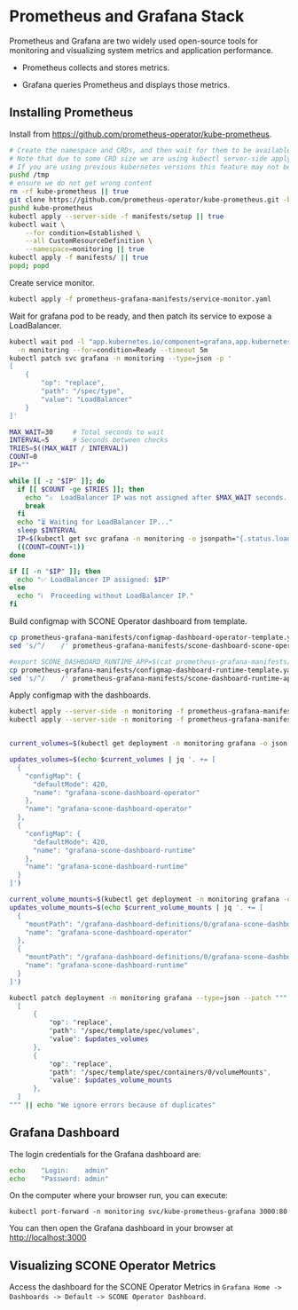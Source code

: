 # Prometheus and Grafana Stack

Prometheus and Grafana are two widely used open-source tools for monitoring and visualizing system metrics and application performance.

- Prometheus collects and stores metrics.

- Grafana queries Prometheus and displays those metrics.


## Installing Prometheus

Install from https://github.com/prometheus-operator/kube-prometheus.

```bash
# Create the namespace and CRDs, and then wait for them to be available before creating the remaining resources
# Note that due to some CRD size we are using kubectl server-side apply feature which is generally available since kubernetes 1.22.
# If you are using previous kubernetes versions this feature may not be available and you would need to use kubectl create instead.
pushd /tmp
# ensure we do not get wrong content
rm -rf kube-prometheus || true
git clone https://github.com/prometheus-operator/kube-prometheus.git -b v0.15.0 --depth 1
pushd kube-prometheus
kubectl apply --server-side -f manifests/setup || true
kubectl wait \
    --for condition=Established \
    --all CustomResourceDefinition \
    --namespace=monitoring || true
kubectl apply -f manifests/ || true
popd; popd
```

Create service monitor.

```bash
kubectl apply -f prometheus-grafana-manifests/service-monitor.yaml
```

Wait for grafana pod to be ready, and then patch its service to expose a LoadBalancer.

```bash
kubectl wait pod -l "app.kubernetes.io/component=grafana,app.kubernetes.io/name=grafana,app.kubernetes.io/part-of=kube-prometheus" \
  -n monitoring --for=condition=Ready --timeout 5m
kubectl patch svc grafana -n monitoring --type=json -p '
[
    {
        "op": "replace",
        "path": "/spec/type",
        "value": "LoadBalancer"
    }
]'

MAX_WAIT=30     # Total seconds to wait
INTERVAL=5      # Seconds between checks
TRIES=$((MAX_WAIT / INTERVAL))
COUNT=0
IP=""

while [[ -z "$IP" ]]; do
  if [[ $COUNT -ge $TRIES ]]; then
    echo "⚠️  LoadBalancer IP was not assigned after $MAX_WAIT seconds. Continuing without it."
    break
  fi
  echo "⏳ Waiting for LoadBalancer IP..."
  sleep $INTERVAL
  IP=$(kubectl get svc grafana -n monitoring -o jsonpath="{.status.loadBalancer.ingress[0].ip}" 2>/dev/null)
  ((COUNT=COUNT+1))
done

if [[ -n "$IP" ]]; then
  echo "✅ LoadBalancer IP assigned: $IP"
else
  echo "ℹ️  Proceeding without LoadBalancer IP."
fi
```

Build configmap with SCONE Operator dashboard from template.

```bash
cp prometheus-grafana-manifests/configmap-dashboard-operator-template.yaml prometheus-grafana-manifests/configmap-dashboard-operator.yaml
sed 's/^/    /' prometheus-grafana-manifests/scone-dashboard-scone-operator.json >> prometheus-grafana-manifests/configmap-dashboard-operator.yaml

#export SCONE_DASHBOARD_RUNTIME_APP=$(cat prometheus-grafana-manifests/scone-dashboard-runtime-app.json)
cp prometheus-grafana-manifests/configmap-dashboard-runtime-template.yaml prometheus-grafana-manifests/configmap-dashboard-runtime.yaml
sed 's/^/    /' prometheus-grafana-manifests/scone-dashboard-runtime-app.json >> prometheus-grafana-manifests/configmap-dashboard-runtime.yaml
```

Apply configmap with the dashboards.

```bash
kubectl apply --server-side -n monitoring -f prometheus-grafana-manifests/configmap-dashboard-operator.yaml
kubectl apply --server-side -n monitoring -f prometheus-grafana-manifests/configmap-dashboard-runtime.yaml


current_volumes=$(kubectl get deployment -n monitoring grafana -o json | jq -e -r '.spec.template.spec.volumes')

updates_volumes=$(echo $current_volumes | jq '. += [
  {
    "configMap": {
      "defaultMode": 420,
      "name": "grafana-scone-dashboard-operator"
    },
    "name": "grafana-scone-dashboard-operator"
  },
  {
    "configMap": {
      "defaultMode": 420,
      "name": "grafana-scone-dashboard-runtime"
    },
    "name": "grafana-scone-dashboard-runtime"
  }
]')

current_volume_mounts=$(kubectl get deployment -n monitoring grafana -o json | jq -e -r '.spec.template.spec.containers[0].volumeMounts')
updates_volume_mounts=$(echo $current_volume_mounts | jq '. += [
  {
    "mountPath": "/grafana-dashboard-definitions/0/grafana-scone-dashboard-operator",
    "name": "grafana-scone-dashboard-operator"
  },
  {
    "mountPath": "/grafana-dashboard-definitions/0/grafana-scone-dashboard-runtime",
    "name": "grafana-scone-dashboard-runtime"
  }
]')

kubectl patch deployment -n monitoring grafana --type=json --patch """
  [
      {
          "op": "replace",
          "path": "/spec/template/spec/volumes",
          "value": $updates_volumes
      },
      {
          "op": "replace",
          "path": "/spec/template/spec/containers/0/volumeMounts",
          "value": $updates_volume_mounts
      },
  ]
""" || echo "We ignore errors because of duplicates"
```

## Grafana Dashboard

The login credentials for the Grafana dashboard are:

```bash
echo    "Login:    admin"
echo    "Password: admin"
```

On the computer where your browser run, you can execute:

```
kubectl port-forward -n monitoring svc/kube-prometheus-grafana 3000:80
```

You can then open the Grafana dashboard in your browser at <http://localhost:3000>


## Visualizing SCONE Operator Metrics

Access the dashboard for the SCONE Operator Metrics in `Grafana Home -> Dashboards -> Default -> SCONE Operator Dashboard`.
